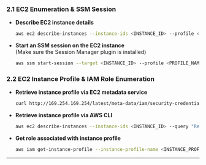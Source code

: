 ### 2.1 EC2 Enumeration & SSM Session

- **Describe EC2 instance details**  
   ```bash
   aws ec2 describe-instances --instance-ids <INSTANCE_ID> --profile <PROFILE_NAME>
   ```

- **Start an SSM session on the EC2 instance**  
   (Make sure the Session Manager plugin is installed)
   ```bash
   aws ssm start-session --target <INSTANCE_ID> --profile <PROFILE_NAME>
   ```

### 2.2 EC2 Instance Profile & IAM Role Enumeration

- **Retrieve instance profile via EC2 metadata service**  
   ```bash
   curl http://169.254.169.254/latest/meta-data/iam/security-credentials
   ```

- **Retrieve instance profile via AWS CLI**  
   ```bash
   aws ec2 describe-instances --instance-ids <INSTANCE_ID> --query "Reservations[].Instances[].IamInstanceProfile" --profile <PROFILE_NAME>
   ```

- **Get role associated with instance profile**  
   ```bash
   aws iam get-instance-profile --instance-profile-name <INSTANCE_PROFILE_NAME> --query 'InstanceProfile.Roles[0].[RoleName, Arn]' --profile <PROFILE_NAME>
   ```

---
